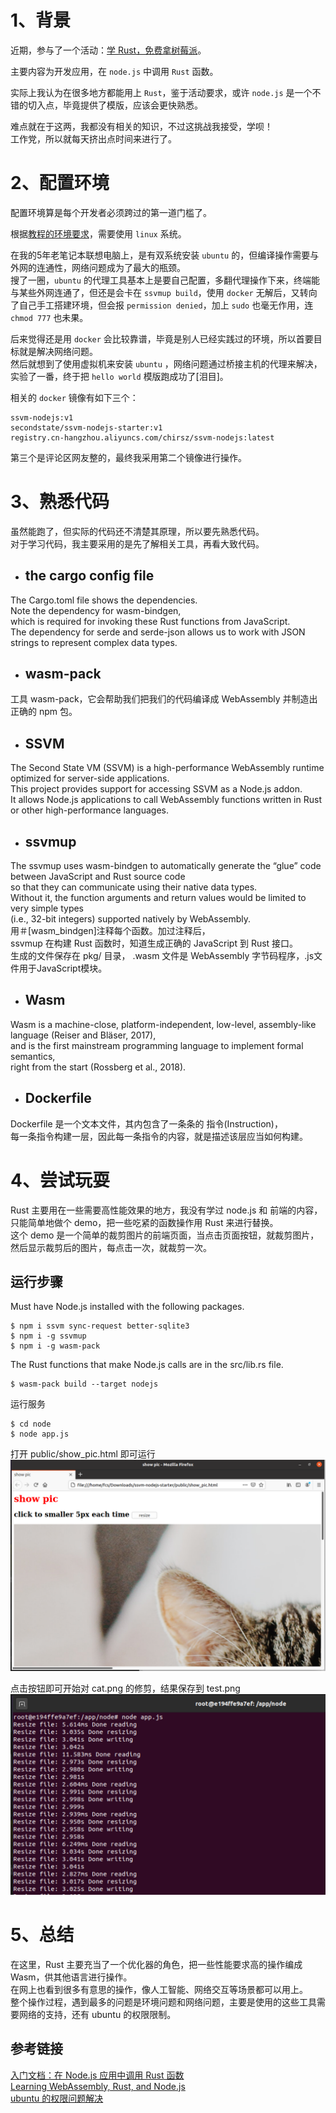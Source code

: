 # 1、背景
近期，参与了一个活动：[学 Rust，免费拿树莓派](https://segmentfault.com/a/1190000023363546)。  

主要内容为开发应用，在 `node.js` 中调用 `Rust` 函数。  

实际上我认为在很多地方都能用上 `Rust`，鉴于活动要求，或许 `node.js` 是一个不错的切入点，毕竟提供了模版，应该会更快熟悉。  

难点就在于这两，我都没有相关的知识，不过这挑战我接受，学呗！  
工作党，所以就每天挤出点时间来进行了。

# 2、配置环境
配置环境算是每个开发者必须跨过的第一道门槛了。  

根据[教程的环境要求](https://www.secondstate.io/articles/get-started-with-rust-functions-in-node-zh/)，需要使用 `linux` 系统。  

在我的5年老笔记本联想电脑上，是有双系统安装 `ubuntu` 的，但编译操作需要与外网的连通性，网络问题成为了最大的瓶颈。  
搜了一圈，`ubuntu` 的代理工具基本上是要自己配置，多翻代理操作下来，终端能与某些外网连通了，但还是会卡在 `ssvmup build`，使用 `docker` 无解后，又转向了自己手工搭建环境，但会报 `permission denied`，加上 `sudo` 也毫无作用，连 `chmod 777` 也未果。   

后来觉得还是用 `docker` 会比较靠谱，毕竟是别人已经实践过的环境，所以首要目标就是解决网络问题。  
然后就想到了使用虚拟机来安装 `ubuntu` ，网络问题通过桥接主机的代理来解决，实验了一番，终于把 `hello world` 模版跑成功了[泪目]。  

相关的 `docker` 镜像有如下三个：  
```
ssvm-nodejs:v1
secondstate/ssvm-nodejs-starter:v1
registry.cn-hangzhou.aliyuncs.com/chirsz/ssvm-nodejs:latest
```
第三个是评论区网友整的，最终我采用第二个镜像进行操作。  

# 3、熟悉代码
虽然能跑了，但实际的代码还不清楚其原理，所以要先熟悉代码。  
对于学习代码，我主要采用的是先了解相关工具，再看大致代码。  
- ## the cargo config file
The Cargo.toml file shows the dependencies.   
Note the dependency for wasm-bindgen,   
which is required for invoking these Rust functions from JavaScript.   
The dependency for serde and serde-json allows us to work with JSON strings to represent complex data types.  
- ## wasm-pack
工具 wasm-pack，它会帮助我们把我们的代码编译成 WebAssembly 并制造出正确的 npm 包。  
- ## SSVM
The Second State VM (SSVM) is a high-performance WebAssembly runtime optimized for server-side applications.   
This project provides support for accessing SSVM as a Node.js addon.   
It allows Node.js applications to call WebAssembly functions written in Rust or other high-performance languages.
- ## ssvmup
The ssvmup uses wasm-bindgen to automatically generate the “glue” code between JavaScript and Rust source code   
so that they can communicate using their native data types.   
Without it, the function arguments and return values would be limited to very simple types   
(i.e., 32-bit integers) supported natively by WebAssembly.   
用＃[wasm_bindgen]注释每个函数。加过注释后，   
ssvmup 在构建 Rust 函数时，知道生成正确的 JavaScript 到 Rust 接口。  
生成的文件保存在 pkg/ 目录， .wasm 文件是 WebAssembly 字节码程序，.js文件用于JavaScript模块。
- ## Wasm
Wasm is a machine-close, platform-independent, low-level, assembly-like language (Reiser and Bläser, 2017),   
and is the first mainstream programming language to implement formal semantics,   
right from the start (Rossberg et al., 2018).  
- ## Dockerfile
Dockerfile 是一个文本文件，其内包含了一条条的 指令(Instruction)，  
每一条指令构建一层，因此每一条指令的内容，就是描述该层应当如何构建。  

# 4、尝试玩耍
Rust 主要用在一些需要高性能效果的地方，我没有学过 node.js 和 前端的内容，只能简单地做个 demo，把一些吃紧的函数操作用 Rust 来进行替换。  
这个 demo 是一个简单的裁剪图片的前端页面，当点击页面按钮，就裁剪图片，然后显示裁剪后的图片，每点击一次，就裁剪一次。  
## 运行步骤
Must have Node.js installed with the following packages.   
```
$ npm i ssvm sync-request better-sqlite3
$ npm i -g ssvmup
$ npm i -g wasm-pack
```
The Rust functions that make Node.js calls are in the src/lib.rs file.  
```
$ wasm-pack build --target nodejs
```
运行服务  
```
$ cd node
$ node app.js
```
打开 public/show_pic.html 即可运行  
<img src="./git_pic/1.png">  

点击按钮即可开始对 cat.png 的修剪，结果保存到 test.png  
<img src="./git_pic/2.png">  

# 5、总结
在这里，Rust 主要充当了一个优化器的角色，把一些性能要求高的操作编成 Wasm，供其他语言进行操作。  
在网上也看到很多有意思的操作，像人工智能、网络交互等场景都可以用上。  
整个操作过程，遇到最多的问题是环境问题和网络问题，主要是使用的这些工具需要网络的支持，还有 ubuntu 的权限限制。  
## 参考链接
[入门文档：在 Node.js 应用中调用 Rust 函数](https://www.secondstate.io/articles/get-started-with-rust-functions-in-node-zh/)  
[Learning WebAssembly, Rust, and Node.js](https://github.com/second-state/wasm-learning)  
[ubuntu 的权限问题解决](https://stackoverflow.com/questions/46439403/ubuntu-nodejs-npm-install-g-error-eacces-permission-denied-mkdir)